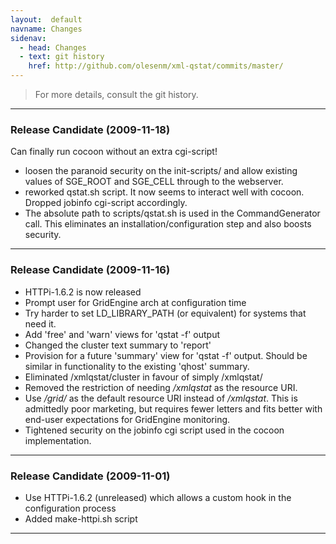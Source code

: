 ```yaml
---
layout:  default
navname: Changes
sidenav:
  - head: Changes
  - text: git history
    href: http://github.com/olesenm/xml-qstat/commits/master/
---
```


> For more details, consult the git history.

---------------
### Release Candidate (2009-11-18)

Can finally run cocoon without an extra cgi-script!

- loosen the paranoid security on the init-scripts/ and allow
  existing values of SGE_ROOT and SGE_CELL through to the webserver.
- reworked qstat.sh script. It now seems to interact well with cocoon.
  Dropped jobinfo cgi-script accordingly.
- The absolute path to scripts/qstat.sh is used in the CommandGenerator
  call. This eliminates an installation/configuration step and also boosts
  security.

---------------
### Release Candidate (2009-11-16)

- HTTPi-1.6.2 is now released
- Prompt user for GridEngine arch at configuration time
- Try harder to set LD_LIBRARY_PATH (or equivalent) for systems that
  need it.
- Add 'free' and 'warn' views for 'qstat -f' output
- Changed the cluster text summary to 'report'
- Provision for a future 'summary' view for 'qstat -f' output.
  Should be similar in functionality to the existing 'qhost' summary.
- Eliminated /xmlqstat/cluster in favour of simply /xmlqstat/
- Removed the restriction of needing */xmlqstat* as the resource URI.
- Use */grid/* as the default resource URI instead of */xmlqstat*. This is
  admittedly poor marketing, but requires fewer letters and fits better with
  end-user expectations for GridEngine monitoring.
- Tightened security on the jobinfo cgi script used in the cocoon
  implementation.

---------------
### Release Candidate (2009-11-01)

- Use HTTPi-1.6.2 (unreleased) which allows a custom hook in the
  configuration process
- Added make-httpi.sh script

---------------
